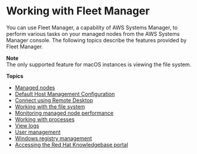 # Working with Fleet Manager<a name="fleet-working"></a>

You can use Fleet Manager, a capability of AWS Systems Manager, to perform various tasks on your managed nodes from the AWS Systems Manager console\. The following topics describe the features provided by Fleet Manager\.

**Note**  
The only supported feature for macOS instances is viewing the file system\.

**Topics**
+ [Managed nodes](managed_instances.md)
+ [Default Host Management Configuration](managed-instances-default-host-management.md)
+ [Connect using Remote Desktop](fleet-rdp.md)
+ [Working with the file system](fleet-file-management.md)
+ [Monitoring managed node performance](fleet-monitoring.md)
+ [Working with processes](fleet-processes.md)
+ [View logs](fleet-logs.md)
+ [User management](fleet-user-management.md)
+ [Windows registry management](fleet-registry.md)
+ [Accessing the Red Hat Knowledgebase portal](fleet-rhel.md)